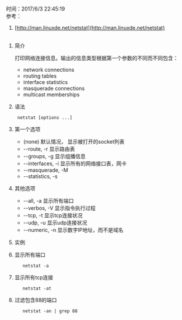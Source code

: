 ##
时间：2017/6/3 22:45:19   
参考：

1. [http://man.linuxde.net/netstat](http://man.linuxde.net/netstat)

## 

1. 简介

    打印网络连接信息。输出的信息类型根据第一个参数的不同而不同包含：
	* network connections
	* routing tables
	* interface statistics 
	* masquerade connections
	* multicast memberships
2. 语法
	
		netstat [options ...]
3. 第一个选项
	* (none) 默认情况， 显示被打开的socket列表
	* --route, -r 显示路由表
	* --groups, -g 显示组播信息
	* --interfaces, -i 显示所有的网络接口表，网卡
	* --masquerade, -M 
	* --statistics, -s 
4. 其他选项

	* --all, -a 显示所有端口
	* --verbos, -V 显示指令执行过程
	* --tcp, -t 显示tcp连接状况
	* --udp, -u 显示udp连接状况
	* --numeric, -n 显示数字IP地址，而不是域名 

4. 实例
  1. 显示所有端口
  
			netstat -a
  2. 显示所有tcp连接
  			
			netstat -at

  3. 过滤包含88的端口
  
			netstat -an | grep 88 